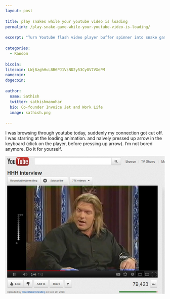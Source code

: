 ```yaml
---
layout: post

title: play snakes while your youtube video is loading
permalink: /play-snake-game-while-your-youtube-video-is-loading/

excerpt: "Turn Youtube flash video player buffer spinner into snake game"

categories:
  - Random

bicoin: 
litecoin: LWj8zghHuL8B6PJ1VsND2y53Cy8V7VXePM
namecoin: 
dogecoin: 

author: 
  name: Sathish
  twitter: sathishmanohar
  bio: Co-founder Invoice Jet and Work Life
  image: sathish.png

---
```

I was browsing through youtube today, suddenly my connection got cut off. I was starring at the loading animation. and naively pressed up arrow in the keyboard (click on the player, before pressing up arrow). I&#8217;m not bored anymore. Do it for yourself.

<div class="full zoomable"><img src="/images/youtube-snake-game.jpg"></div>

